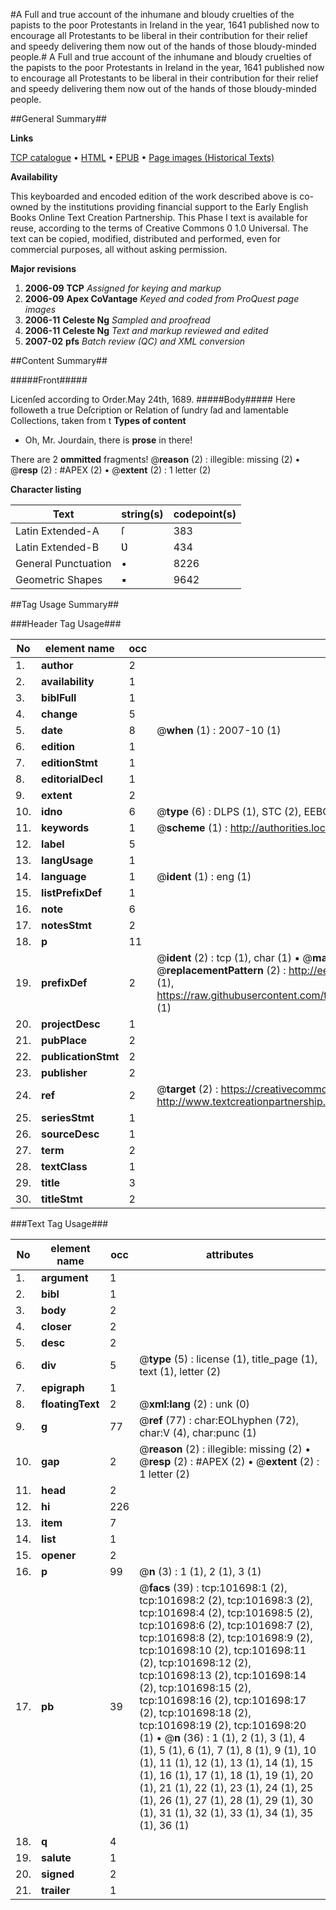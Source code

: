 #A Full and true account of the inhumane and bloudy cruelties of the papists to the poor Protestants in Ireland in the year, 1641 published now to encourage all Protestants to be liberal in their contribution for their relief and speedy delivering them now out of the hands of those bloudy-minded people.#
A Full and true account of the inhumane and bloudy cruelties of the papists to the poor Protestants in Ireland in the year, 1641 published now to encourage all Protestants to be liberal in their contribution for their relief and speedy delivering them now out of the hands of those bloudy-minded people.

##General Summary##

**Links**

[TCP catalogue](http://www.ota.ox.ac.uk/tcp/)  • 
[HTML](http://tei.it.ox.ac.uk/tcp/Texts-HTML/free/A40/A40565.html)  • 
[EPUB](http://tei.it.ox.ac.uk/tcp/Texts-EPUB/free/A40/A40565.epub) • 
[Page images (Historical Texts)](https://data.historicaltexts.jisc.ac.uk/view?pubId=eebo-13745062e&pageId=eebo-13745062e-101698-1)

**Availability**

This keyboarded and encoded edition of the
	       work described above is co-owned by the institutions
	       providing financial support to the Early English Books
	       Online Text Creation Partnership. This Phase I text is
	       available for reuse, according to the terms of Creative
	       Commons 0 1.0 Universal. The text can be copied,
	       modified, distributed and performed, even for
	       commercial purposes, all without asking permission.

**Major revisions**

1. __2006-09__ __TCP__ *Assigned for keying and markup*
1. __2006-09__ __Apex CoVantage__ *Keyed and coded from ProQuest page images*
1. __2006-11__ __Celeste Ng__ *Sampled and proofread*
1. __2006-11__ __Celeste Ng__ *Text and markup reviewed and edited*
1. __2007-02__ __pfs__ *Batch review (QC) and XML conversion*

##Content Summary##

#####Front#####

Licenſed according to Order.May 24th, 1689.
#####Body#####
Here followeth a true Deſcription or Relation of ſundry ſad and lamentable Collections, taken from t
**Types of content**

  * Oh, Mr. Jourdain, there is **prose** in there!

There are 2 **ommitted** fragments! 
 @__reason__ (2) : illegible: missing (2)  •  @__resp__ (2) : #APEX (2)  •  @__extent__ (2) : 1 letter (2)

**Character listing**


|Text|string(s)|codepoint(s)|
|---|---|---|
|Latin Extended-A|ſ|383|
|Latin Extended-B|Ʋ|434|
|General Punctuation|•|8226|
|Geometric Shapes|▪|9642|

##Tag Usage Summary##

###Header Tag Usage###

|No|element name|occ|attributes|
|---|---|---|---|
|1.|__author__|2||
|2.|__availability__|1||
|3.|__biblFull__|1||
|4.|__change__|5||
|5.|__date__|8| @__when__ (1) : 2007-10 (1)|
|6.|__edition__|1||
|7.|__editionStmt__|1||
|8.|__editorialDecl__|1||
|9.|__extent__|2||
|10.|__idno__|6| @__type__ (6) : DLPS (1), STC (2), EEBO-CITATION (1), OCLC (1), VID (1)|
|11.|__keywords__|1| @__scheme__ (1) : http://authorities.loc.gov/ (1)|
|12.|__label__|5||
|13.|__langUsage__|1||
|14.|__language__|1| @__ident__ (1) : eng (1)|
|15.|__listPrefixDef__|1||
|16.|__note__|6||
|17.|__notesStmt__|2||
|18.|__p__|11||
|19.|__prefixDef__|2| @__ident__ (2) : tcp (1), char (1)  •  @__matchPattern__ (2) : ([0-9\-]+):([0-9IVX]+) (1), (.+) (1)  •  @__replacementPattern__ (2) : http://eebo.chadwyck.com/downloadtiff?vid=$1&page=$2 (1), https://raw.githubusercontent.com/textcreationpartnership/Texts/master/tcpchars.xml#$1 (1)|
|20.|__projectDesc__|1||
|21.|__pubPlace__|2||
|22.|__publicationStmt__|2||
|23.|__publisher__|2||
|24.|__ref__|2| @__target__ (2) : https://creativecommons.org/publicdomain/zero/1.0/ (1), http://www.textcreationpartnership.org/docs/. (1)|
|25.|__seriesStmt__|1||
|26.|__sourceDesc__|1||
|27.|__term__|2||
|28.|__textClass__|1||
|29.|__title__|3||
|30.|__titleStmt__|2||


###Text Tag Usage###

|No|element name|occ|attributes|
|---|---|---|---|
|1.|__argument__|1||
|2.|__bibl__|1||
|3.|__body__|2||
|4.|__closer__|2||
|5.|__desc__|2||
|6.|__div__|5| @__type__ (5) : license (1), title_page (1), text (1), letter (2)|
|7.|__epigraph__|1||
|8.|__floatingText__|2| @__xml:lang__ (2) : unk (0)|
|9.|__g__|77| @__ref__ (77) : char:EOLhyphen (72), char:V (4), char:punc (1)|
|10.|__gap__|2| @__reason__ (2) : illegible: missing (2)  •  @__resp__ (2) : #APEX (2)  •  @__extent__ (2) : 1 letter (2)|
|11.|__head__|2||
|12.|__hi__|226||
|13.|__item__|7||
|14.|__list__|1||
|15.|__opener__|2||
|16.|__p__|99| @__n__ (3) : 1 (1), 2 (1), 3 (1)|
|17.|__pb__|39| @__facs__ (39) : tcp:101698:1 (2), tcp:101698:2 (2), tcp:101698:3 (2), tcp:101698:4 (2), tcp:101698:5 (2), tcp:101698:6 (2), tcp:101698:7 (2), tcp:101698:8 (2), tcp:101698:9 (2), tcp:101698:10 (2), tcp:101698:11 (2), tcp:101698:12 (2), tcp:101698:13 (2), tcp:101698:14 (2), tcp:101698:15 (2), tcp:101698:16 (2), tcp:101698:17 (2), tcp:101698:18 (2), tcp:101698:19 (2), tcp:101698:20 (1)  •  @__n__ (36) : 1 (1), 2 (1), 3 (1), 4 (1), 5 (1), 6 (1), 7 (1), 8 (1), 9 (1), 10 (1), 11 (1), 12 (1), 13 (1), 14 (1), 15 (1), 16 (1), 17 (1), 18 (1), 19 (1), 20 (1), 21 (1), 22 (1), 23 (1), 24 (1), 25 (1), 26 (1), 27 (1), 28 (1), 29 (1), 30 (1), 31 (1), 32 (1), 33 (1), 34 (1), 35 (1), 36 (1)|
|18.|__q__|4||
|19.|__salute__|1||
|20.|__signed__|2||
|21.|__trailer__|1||
